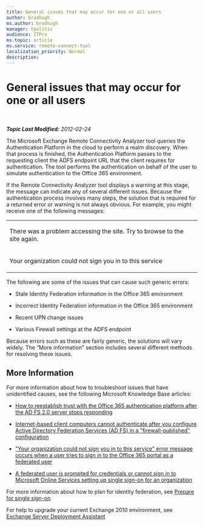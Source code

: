 ```yaml
---
title: General issues that may occur for one or all users
author: bradhugh
ms.author: bradhugh
manager: tpolitis
audience: ITPro 
ms.topic: article 
ms.service: remote-connect-tool
localization_priority: Normal
description: 
---
```


<div data-xmlns="http://www.w3.org/1999/xhtml">

<div class="topic" data-xmlns="http://www.w3.org/1999/xhtml" data-msxsl="urn:schemas-microsoft-com:xslt" data-cs="https://msdn.microsoft.com/">

<div data-asp="https://msdn2.microsoft.com/asp">

# General issues that may occur for one or all users

</div>

<div id="mainSection">

<div id="mainBody">

<span> </span>

_**Topic Last Modified:** 2012-02-24_

<div id="sectionSection0" class="section">

The Microsoft Exchange Remote Connectivity Analyzer tool queries the Authentication Platform in the cloud to perform a realm discovery. When that process is finished, the Authentication Platform passes to the requesting client the ADFS endpoint URL that the client requires for authentication. The tool performs the authentication on behalf of the user to simulate authentication to the Office 365 environment.

If the Remote Connectivity Analyzer tool displays a warning at this stage, the message can indicate any of several different issues. Because the authentication process involves many steps, the solution that is required for a returned error or warning is not always obvious. For example, you might receive one of the following messages:


<table>
<colgroup>
<col style="width: 100%" />
</colgroup>
<tbody>
<tr class="odd">
<td><p>There was a problem accessing the site. Try to browse to the site again.</p></td>
</tr>
<tr class="even">
<td><p>Your organization could not sign you in to this service</p></td>
</tr>
</tbody>
</table>

The following are some of the issues that can cause such generic errors:

  - Stale Identity Federation information in the Office 365 environment

  - Incorrect Identity Federation information in the Office 365 environment

  - Recent UPN change issues

  - Various Firewall settings at the ADFS endpoint

Because errors such as these are fairly generic, the solutions will vary widely. The “More information” section includes several different methods for resolving these issues.

<div>

## More Information

For more information about how to troubleshoot issues that have unidentified causes, see the following Microsoft Knowledge Base articles:

  - [How to reestablish trust with the Office 365 authentication platform after the AD FS 2.0 server stops responding](https://go.microsoft.com/fwlink/?linkid=3052%26kbid=2521057)

  - [Internet-based client computers cannot authenticate after you configure Active Directory Federation Services (AD FS) in a "firewall-published" configuration](https://go.microsoft.com/fwlink/?linkid=3052%26kbid=2535789)

  - ["Your organization could not sign you in to this service" error message occurs when a user tries to sign in to the Office 365 portal as a federated user](https://go.microsoft.com/fwlink/?linkid=3052%26kbid=2535191)

  - [A federated user is prompted for credentials or cannot sign in to Microsoft Online Services setting up single sign-on for an organization](https://go.microsoft.com/fwlink/?linkid=3052%26kbid=2392130)

For more information about how to plan for identity federation, see [Prepare for single sign-on](https://onlinehelp.microsoft.com/office365-enterprises/ff652540.aspx)

For help to upgrade your current Exchange 2010 environment, see [Exchange Server Deployment Assistant](https://technet.microsoft.com/exdeploy2010/default.aspx)

</div>

</div>

</div>

<span> </span>

</div>

</div>

</div>

